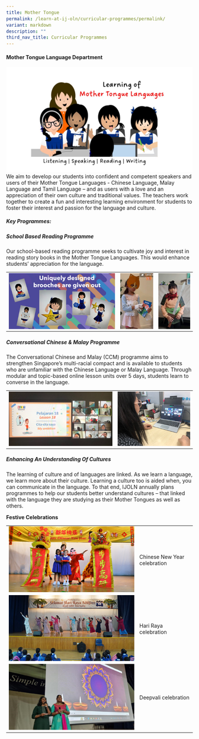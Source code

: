 ```yaml
---
title: Mother Tongue
permalink: /learn-at-ij-oln/curricular-programmes/permalink/
variant: markdown
description: ""
third_nav_title: Curricular Programmes
---
```

#### Mother Tongue Language Department
![](/images/Our%20Curriculum/MTL/lj_girl_MTL_learning.jpg)
We aim to develop our students into confident and competent speakers and users of their Mother Tongue Languages - Chinese Language, Malay Language and Tamil Language – and as users with a love and an appreciation of their own culture and traditional values. The teachers work together to create a fun and interesting learning environment for students to foster their interest and passion for the language and culture.

##### Key Programmes: 
##### School Based Reading Programme
Our school-based reading programme seeks to cultivate joy and interest in reading story books in the Mother Tongue Languages. This would enhance students’ appreciation for the language.

<table style="border-collapse: collapse; width: 100%;" border="0">
<tbody>
<tr>
<td><img src="/images/Our%20Curriculum/MTL/brooches_w.jpg"></td>
<td><img src="/images/Our%20Curriculum/MTL/character_dressup1_w.jpg"></td>
<td><img src="/images/Our%20Curriculum/MTL/character_dressup3_w.jpg"></td>
</tr></tbody></table>

##### Conversational Chinese &amp; Malay Programme
The Conversational Chinese and Malay (CCM) programme aims to strengthen Singapore’s multi-racial compact and is available to students who are unfamiliar with the Chinese Language or Malay Language. Through modular and topic-based online lesson units over 5 days, students learn to converse in the language.

<table style="border-collapse: collapse; width: 100%;" border="0">
<tbody>
<tr>
<td><img src="/images/Our%20Curriculum/MTL/Eccm_2_w.jpg"></td>
<td><img src="/images/Our%20Curriculum/MTL/Eccm_1_w.jpg"></td>
</tr></tbody></table>

##### Enhancing An Understanding Of Cultures
The learning of culture and of languages are linked. As we learn a language, we learn more about their culture. Learning a culture too is aided when, you can communicate in the language. To that end, IJOLN annually plans programmes to help our students better understand cultures – that linked with the language they are studying as their Mother Tongues as well as others. 

**Festive Celebrations**
<table style="border-collapse: collapse; width: 100%;" border="0">
<tbody>
<tr>
<td style="border-collapse: collapse; width: 70%;"><img src="/images/Our%20Curriculum/MTL/CNY_1_w.jpg"></td>
<td>Chinese New Year celebration</td>
</tr>
<tr>
<td style="border-collapse: collapse; width: 70%;"><img src="/images/Our%20Curriculum/MTL/HariRaya1_w.jpg"></td>
<td>Hari Raya celebration</td>
</tr>
<tr>
<td style="border-collapse: collapse; width: 70%;"><img src="/images/Our%20Curriculum/MTL/deepavali_1_2_w.jpg"></td>
<td>Deepvali celebration</td>
</tr>
	</tbody></table>